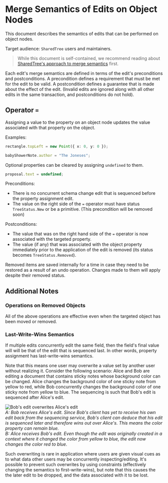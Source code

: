 # Merge Semantics of Edits on Object Nodes

This document describes the semantics of edits that can be performed on object nodes.

Target audience: `SharedTree` users and maintainers.

> While this document is self-contained, we recommend reading about [SharedTree's approach to merge semantics](merge-semantics) first.

Each edit's merge semantics are defined in terms of the edit's preconditions and postconditions.
A precondition defines a requirement that must be met for the edit to be valid.
A postcondition defines a guarantee that is made about the effect of the edit.
(Invalid edits are ignored along with all other edits in the same transaction, and postconditions do not hold).

## Operator `=`

Assigning a value to the property on an object node updates the value associated with that property on the object.

Examples:

```typescript
rectangle.topLeft = new Point({ x: 0, y: 0 });
```

```typescript
babyShowerNote.author = "The Joneses";
```

Optional properties can be cleared by assigning `undefined` to them.

```typescript
proposal.text = undefined;
```

Preconditions:
* There is no concurrent schema change edit that is sequenced before the property assignment edit.
* The value on the right side of the `=` operator must have status `TreeStatus.New` or be a primitive.
  (This precondition will be removed soon)

Postconditions:
* The value that was on the right hand side of the `=` operator is now associated with the targeted property.
* The value (if any) that was associated with the object property immediately prior to the application of the edit is removed (its status becomes `TreeStatus.Removed`).

Removed items are saved internally for a time in case they need to be restored as a result of an undo operation.
Changes made to them will apply despite their removed status.

## Additional Notes

### Operations on Removed Objects

All of the above operations are effective even when the targeted object has been moved or removed.

### Last-Write-Wins Semantics

If multiple edits concurrently edit the same field,
then the field's final value will will be that of the edit that is sequenced last.
In other words, property assignment has last-write-wins semantics.

Note that this means one user may overwrite a value set by another user without realizing it.
Consider the following scenario:
Alice and Bob are editing a document that contains sticky notes whose background color can be changed.
Alice changes the background color of one sticky note from yellow to red,
while Bob concurrently changes the background color of one sticky note from yellow to blue.
The sequencing is such that Bob's edit is sequenced after Alice's edit.

![Bob's edit overwrites Alice's edit](https://storage.fluidframework.com/static/images/blue-over-red.png)<br />
_A: Bob receives Alice's edit.
Since Bob's client has yet to receive his own edit back from the sequencing service,
Bob's client can deduce that his edit is sequenced later and therefore wins out over Alice's.
This means the color property can remain blue.<br />
B: Alice receives Bob's edit.
Even though the edit was originally created in a context where it changed the color from yellow to blue,
the edit now changes the color red to blue._

Such overwriting is rare in application where users are given visual cues as to what data other users may be concurrently inspecting/editing.
It's possible to prevent such overwrites by using constraints (effectively changing the semantics to first-write-wins),
but note that this causes the the later edit to be dropped,
and the data associated with it to be lost.
